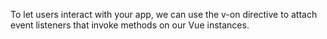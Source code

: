<demo-box title="Handling User Input">

To let users interact with your app, we can use the v-on directive to attach event listeners that invoke methods on our Vue instances.

<reverse-message slot="demo" />

<template slot="code">

<<< docs/.vuepress/components/reverse-message.vue

</template>

</demo-box>

